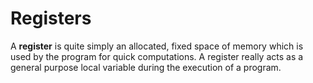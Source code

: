 # Registers

A **register** is quite simply an allocated, fixed space of memory which is used by the program for quick computations. A register really acts as a general purpose local variable during the execution of a program. 